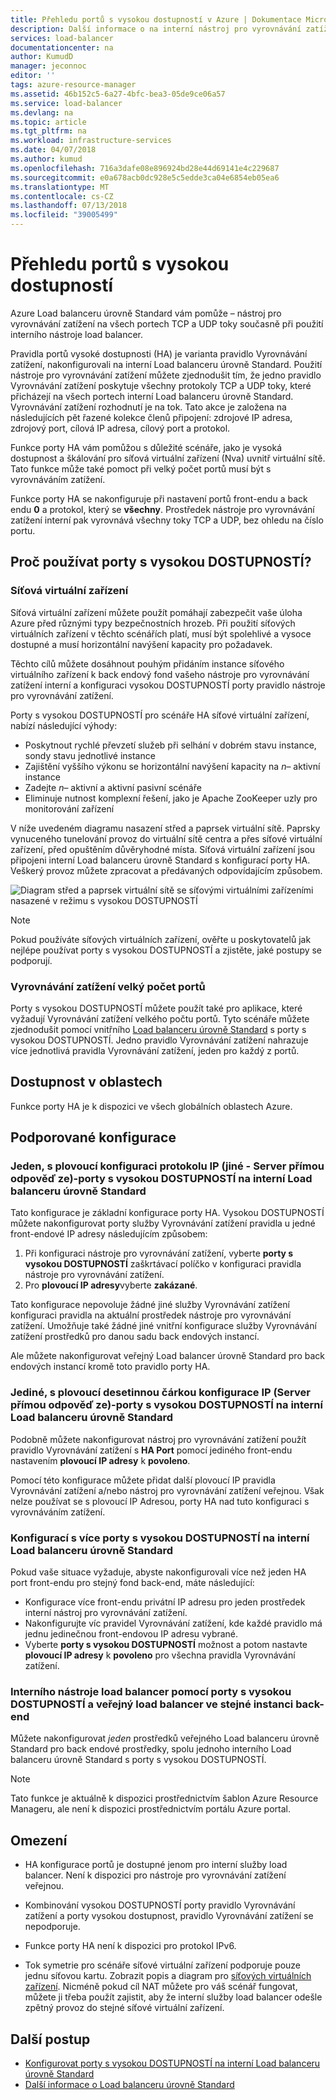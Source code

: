 ```yaml
---
title: Přehledu portů s vysokou dostupností v Azure | Dokumentace Microsoftu
description: Další informace o na interní nástroj pro vyrovnávání zatížení porty vysokou dostupnost.
services: load-balancer
documentationcenter: na
author: KumudD
manager: jeconnoc
editor: ''
tags: azure-resource-manager
ms.assetid: 46b152c5-6a27-4bfc-bea3-05de9ce06a57
ms.service: load-balancer
ms.devlang: na
ms.topic: article
ms.tgt_pltfrm: na
ms.workload: infrastructure-services
ms.date: 04/07/2018
ms.author: kumud
ms.openlocfilehash: 716a3dafe08e896924bd28e44d69141e4c229687
ms.sourcegitcommit: e0a678acb0dc928e5c5edde3ca04e6854eb05ea6
ms.translationtype: MT
ms.contentlocale: cs-CZ
ms.lasthandoff: 07/13/2018
ms.locfileid: "39005499"
---
```

# <a name="high-availability-ports-overview"></a>Přehledu portů s vysokou dostupností

Azure Load balanceru úrovně Standard vám pomůže – nástroj pro vyrovnávání zatížení na všech portech TCP a UDP toky současně při použití interního nástroje load balancer. 

Pravidla portů vysoké dostupnosti (HA) je varianta pravidlo Vyrovnávání zatížení, nakonfigurovali na interní Load balanceru úrovně Standard. Použití nástroje pro vyrovnávání zatížení můžete zjednodušit tím, že jedno pravidlo Vyrovnávání zatížení poskytuje všechny protokoly TCP a UDP toky, které přicházejí na všech portech interní Load balanceru úrovně Standard. Vyrovnávání zatížení rozhodnutí je na tok. Tato akce je založena na následujících pět řazené kolekce členů připojení: zdrojové IP adresa, zdrojový port, cílová IP adresa, cílový port a protokol.

Funkce porty HA vám pomůžou s důležité scénáře, jako je vysoká dostupnost a škálování pro síťová virtuální zařízení (Nva) uvnitř virtuální sítě. Tato funkce může také pomoct při velký počet portů musí být s vyrovnáváním zatížení. 

Funkce porty HA se nakonfiguruje při nastavení portů front-endu a back endu **0** a protokol, který se **všechny**. Prostředek nástroje pro vyrovnávání zatížení interní pak vyrovnává všechny toky TCP a UDP, bez ohledu na číslo portu.

## <a name="why-use-ha-ports"></a>Proč používat porty s vysokou DOSTUPNOSTÍ?

### <a name="nva"></a>Síťová virtuální zařízení

Síťová virtuální zařízení můžete použít pomáhají zabezpečit vaše úloha Azure před různými typy bezpečnostních hrozeb. Při použití síťových virtuálních zařízení v těchto scénářích platí, musí být spolehlivé a vysoce dostupné a musí horizontální navýšení kapacity pro požadavek.

Těchto cílů můžete dosáhnout pouhým přidáním instance síťového virtuálního zařízení k back endový fond vašeho nástroje pro vyrovnávání zatížení interní a konfiguraci vysokou DOSTUPNOSTÍ porty pravidlo nástroje pro vyrovnávání zatížení.

Porty s vysokou DOSTUPNOSTÍ pro scénáře HA síťové virtuální zařízení, nabízí následující výhody:
- Poskytnout rychlé převzetí služeb při selhání v dobrém stavu instance, sondy stavu jednotlivé instance
- Zajištění vyššího výkonu se horizontální navýšení kapacity na *n*– aktivní instance
- Zadejte *n*– aktivní a aktivní pasivní scénáře
- Eliminuje nutnost komplexní řešení, jako je Apache ZooKeeper uzly pro monitorování zařízení

V níže uvedeném diagramu nasazení střed a paprsek virtuální sítě. Paprsky vynuceného tunelování provoz do virtuální sítě centra a přes síťové virtuální zařízení, před opuštěním důvěryhodné místa. Síťová virtuální zařízení jsou připojeni interní Load balanceru úrovně Standard s konfigurací porty HA. Veškerý provoz můžete zpracovat a předávaných odpovídajícím způsobem.

![Diagram střed a paprsek virtuální sítě se síťovými virtuálními zařízeními nasazené v režimu s vysokou DOSTUPNOSTÍ](./media/load-balancer-ha-ports-overview/nvaha.png)

>[!NOTE]
> Pokud používáte síťových virtuálních zařízení, ověřte u poskytovatelů jak nejlépe používat porty s vysokou DOSTUPNOSTÍ a zjistěte, jaké postupy se podporují.

### <a name="load-balancing-large-numbers-of-ports"></a>Vyrovnávání zatížení velký počet portů

Porty s vysokou DOSTUPNOSTÍ můžete použít také pro aplikace, které vyžadují Vyrovnávání zatížení velkého počtu portů. Tyto scénáře můžete zjednodušit pomocí vnitřního [Load balanceru úrovně Standard](load-balancer-standard-overview.md) s porty s vysokou DOSTUPNOSTÍ. Jedno pravidlo Vyrovnávání zatížení nahrazuje více jednotlivá pravidla Vyrovnávání zatížení, jeden pro každý z portů.

## <a name="region-availability"></a>Dostupnost v oblastech

Funkce porty HA je k dispozici ve všech globálních oblastech Azure.

## <a name="supported-configurations"></a>Podporované konfigurace

### <a name="a-single-non-floating-ip-non-direct-server-return-ha-ports-configuration-on-an-internal-standard-load-balancer"></a>Jeden, s plovoucí konfiguraci protokolu IP (jiné - Server přímou odpověď ze)-porty s vysokou DOSTUPNOSTÍ na interní Load balanceru úrovně Standard

Tato konfigurace je základní konfigurace porty HA. Vysokou DOSTUPNOSTÍ můžete nakonfigurovat porty služby Vyrovnávání zatížení pravidla u jedné front-endové IP adresy následujícím způsobem:
1. Při konfiguraci nástroje pro vyrovnávání zatížení, vyberte **porty s vysokou DOSTUPNOSTÍ** zaškrtávací políčko v konfiguraci pravidla nástroje pro vyrovnávání zatížení.
2. Pro **plovoucí IP adresy**vyberte **zakázané**.

Tato konfigurace nepovoluje žádné jiné služby Vyrovnávání zatížení konfiguraci pravidla na aktuální prostředek nástroje pro vyrovnávání zatížení. Umožňuje také žádné jiné vnitřní konfigurace služby Vyrovnávání zatížení prostředků pro danou sadu back endových instancí.

Ale můžete nakonfigurovat veřejný Load balancer úrovně Standard pro back endových instancí kromě toto pravidlo porty HA.

### <a name="a-single-floating-ip-direct-server-return-ha-ports-configuration-on-an-internal-standard-load-balancer"></a>Jediné, s plovoucí desetinnou čárkou konfigurace IP (Server přímou odpověď ze)-porty s vysokou DOSTUPNOSTÍ na interní Load balanceru úrovně Standard

Podobně můžete nakonfigurovat nástroj pro vyrovnávání zatížení použít pravidlo Vyrovnávání zatížení s **HA Port** pomocí jediného front-endu nastavením **plovoucí IP adresy** k **povoleno**. 

Pomocí této konfigurace můžete přidat další plovoucí IP pravidla Vyrovnávání zatížení a/nebo nástroj pro vyrovnávání zatížení veřejnou. Však nelze používat se s plovoucí IP Adresou, porty HA nad tuto konfiguraci s vyrovnáváním zatížení.

### <a name="multiple-ha-ports-configurations-on-an-internal-standard-load-balancer"></a>Konfigurací s více porty s vysokou DOSTUPNOSTÍ na interní Load balanceru úrovně Standard

Pokud vaše situace vyžaduje, abyste nakonfigurovali více než jeden HA port front-endu pro stejný fond back-end, máte následující: 
- Konfigurace více front-endu privátní IP adresu pro jeden prostředek interní nástroj pro vyrovnávání zatížení.
- Nakonfigurujte víc pravidel Vyrovnávání zatížení, kde každé pravidlo má jednu jedinečnou front-endovou IP adresu vybrané.
- Vyberte **porty s vysokou DOSTUPNOSTÍ** možnost a potom nastavte **plovoucí IP adresy** k **povoleno** pro všechna pravidla Vyrovnávání zatížení.

### <a name="an-internal-load-balancer-with-ha-ports-and-a-public-load-balancer-on-the-same-back-end-instance"></a>Interního nástroje load balancer pomocí porty s vysokou DOSTUPNOSTÍ a veřejný load balancer ve stejné instanci back-end

Můžete nakonfigurovat *jeden* prostředků veřejného Load balanceru úrovně Standard pro back endové prostředky, spolu jednoho interního Load balanceru úrovně Standard s porty s vysokou DOSTUPNOSTÍ.

>[!NOTE]
>Tato funkce je aktuálně k dispozici prostřednictvím šablon Azure Resource Manageru, ale není k dispozici prostřednictvím portálu Azure portal.

## <a name="limitations"></a>Omezení

- HA konfigurace portů je dostupné jenom pro interní služby load balancer. Není k dispozici pro nástroje pro vyrovnávání zatížení veřejnou.

- Kombinování vysokou DOSTUPNOSTÍ porty pravidlo Vyrovnávání zatížení a porty vysokou dostupnost, pravidlo Vyrovnávání zatížení se nepodporuje.

- Funkce porty HA není k dispozici pro protokol IPv6.

- Tok symetrie pro scénáře síťové virtuální zařízení podporuje pouze jednu síťovou kartu. Zobrazit popis a diagram pro [síťových virtuálních zařízení](#nva). Nicméně pokud cíl NAT můžete pro váš scénář fungovat, můžete ji třeba použít zajistit, aby že interní služby load balancer odešle zpětný provoz do stejné síťové virtuální zařízení.


## <a name="next-steps"></a>Další postup

- [Konfigurovat porty s vysokou DOSTUPNOSTÍ na interní Load balanceru úrovně Standard](load-balancer-configure-ha-ports.md)
- [Další informace o Load balanceru úrovně Standard](load-balancer-standard-overview.md)
